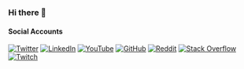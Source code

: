 ### Hi there 👋

<!--
**leojweda/leojweda** is a ✨ _special_ ✨ repository because its `README.md` (this file) appears on your GitHub profile.

Here are some ideas to get you started:

- 🔭 I’m currently working on ...
- 🌱 I’m currently learning ...
- 👯 I’m looking to collaborate on ...
- 🤔 I’m looking for help with ...
- 💬 Ask me about ...
- 📫 How to reach me: ...
- 😄 Pronouns: ...
- ⚡ Fun fact: ...
-->

#### Social Accounts
[![Twitter](https://img.shields.io/badge/Twitter-%231DA1F2.svg?style=for-the-badge&logo=Twitter&logoColor=white)](https://twitter.com/leojweda)
[![LinkedIn](https://img.shields.io/badge/LinkedIn-0A66C2.svg?style=for-the-badge&logo=linkedin&logoColor=white)](https://www.linkedin.com/in/leojweda/)
[![YouTube](https://img.shields.io/badge/YouTube-FF0000.svg?style=for-the-badge&logo=YouTube&logoColor=white)](https://www.youtube.com/channel/UC6v9TsueHwOfUzDRnw1vtpA)
[![GitHub](https://img.shields.io/badge/GitHub-24292F.svg?style=for-the-badge&logo=github&logoColor=white)](https://github.com/leojweda)
[![Reddit](https://img.shields.io/badge/Reddit-FF4500?style=for-the-badge&logo=reddit&logoColor=white)](https://www.reddit.com/user/LeoJweda_)
[![Stack Overflow](https://img.shields.io/badge/Stack_Overflow-F48225?style=for-the-badge&logo=stack-overflow&logoColor=white)](https://stackoverflow.com/users/89512/leo-jweda)
[![Twitch](https://img.shields.io/badge/Twitch-9147FF.svg?style=for-the-badge&logo=Twitch&logoColor=white)](https://www.twitch.tv/leojweda1)
